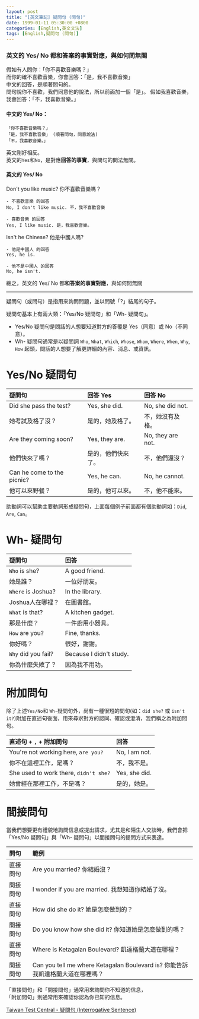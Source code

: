 ```yaml
---
layout: post
title: "[英文筆記] 疑問句 (問句)"
date: 1999-01-11 05:30:00 +0800
categories: [English,英文文法]
tags: [English,疑問句 (問句)]
---
```


### 英文的 Yes/ No 都和答案的事實對應，與如何問無關

假如有人問你：「你不喜歡音樂嗎？」        
而你的確不喜歡音樂，你會回答：「是，我不喜歡音樂」        
中文的回答，是順著問句的。      
問句說你不喜歡，我們同意他的說法，所以前面加一個「是」。
假如我喜歡音樂，我會回答：「不，我喜歡音樂。」

#### 中文的 Yes/ No：

```
「你不喜歡音樂嗎？」
「是，我不喜歡音樂」 (順著問句，同意說法)
「不，我喜歡音樂。」
```

英文剛好相反。        
英文的`Yes`和`No`，是對應**回答的事實**，與問句的問法無關。     

#### 英文的 Yes/ No

Don't you like music? 你不喜歡音樂嗎？

```
- 不喜歡音樂 的回答
No, I don't like music. 不，我不喜歡音樂

- 喜歡音樂 的回答
Yes, I like music. 是，我喜歡音樂。
```

Isn't he Chinese?  他是中國人嗎? 

```
- 他是中國人 的回答
Yes, he is.

- 他不是中國人 的回答
No, he isn't.
```

總之，英文的 Yes/ No 都**和答案的事實對應**，與如何問無關

---

疑問句（或問句）是指用來詢問問題，並以問號「?」結尾的句子。

疑問句基本上有兩大類：「Yes/No 疑問句」和「Wh- 疑問句」。   

- Yes/No 疑問句是問話的人想要知道對方的答覆是 Yes（同意）或 No（不同意）。
- Wh- 疑問句通常是以疑問詞 `Who`, `What`, `Which`, `Whose`, `Whom`, `Where`, `When`, `Why`, `How` 起頭，問話的人想要了解更詳細的內容、消息、或資訊。



# Yes/No 疑問句

| 疑問句                  	| 回答 Yes	    | 回答 No   |
|:------------------------|:-------------|:------------|
| Did she pass the test? | Yes, she did. | No, she did not. |
| 她考試及格了沒？      	| 是的，她及格了。	| 不，她沒有及格。 |
| Are they coming soon? | Yes, they are. | No, they are not. |
| 他們快來了嗎？	        | 是的，他們快來了。	| 不，他們還沒？ |
| Can he come to the picnic? | Yes, he can.| No, he cannot. |
| 他可以來野餐？	    | 是的，他可以來。	| 不，他不能來。    |


助動詞可以幫助主要動詞形成疑問句，上面每個例子前面都有個助動詞如：`Did`, `Are`, `Can`。

# Wh- 疑問句


| 疑問句	              | 回答      |
|:------------------------|:-------------|
| `Who` is she?        | A good friend. |
| 她是誰？	            | 一位好朋友。 |
| `Where` is Joshua?    | In the library. |
| Joshua人在哪裡？	    | 在圖書館。|
| `What` is that?   | A kitchen gadget. |
| 那是什麼？	| 一件廚用小器具。  |
| `How` are you? | Fine, thanks.|
| 你好嗎？	| 很好，謝謝。 |
| `Why` did you fail? | Because I didn't study. |
| 你為什麼失敗了？	| 因為我不用功。    |



# 附加問句

除了上述`Yes/No`和 `Wh-`疑問句外，尚有一種很短的問句(如：`did she?` 或 `isn't it?`)附加在直述句後面，用來尋求對方的認同、確認或澄清，我們稱之為附加問句。


| 直述句 + `,` + 附加問句	              | 回答         |
|:-------------------------------------|:-------------|
| You're not working here, `are you?` | No, I am not. |
| 你不在這裡工作，是嗎？	               | 不，我不是。 |
| She used to work there, `didn't she?`	| Yes, she did. |
| 她曾經在那裡工作，不是嗎？	            | 是的，她是。  |


# 間接問句

當我們想要更有禮貌地詢問信息或提出請求，尤其是和陌生人交談時，我們會把「Yes/No 疑問句」與「Wh- 疑問句」以間接問句的提問方式來表達。


| 問句  | 範例              |
|:-------------------------------------|:-------------|
| 直接問句 | Are you married?  你結婚沒？|
| 間接問句 | I wonder if you are married. 我想知道你結婚了沒。|
| 直接問句 | How did she do it? 她是怎麼做到的？ |
| 間接問句	| Do you know how she did it? 你知道她是怎麼做到的嗎？ |
| 直接問句	| Where is Ketagalan Boulevard? 凱達格蘭大道在哪裡？ |
| 間接問句	| Can you tell me where Ketagalan Boulevard is? 你能告訴我凱達格蘭大道在哪裡嗎？|


「直接問句」和「間接問句」通常用來詢問你不知道的信息，      
「附加問句」則通常用來確認你認為你已知的信息。


[Taiwan Test Central - 疑問句 (Interrogative Sentence)](http://www.taiwantestcentral.com/grammar/Title.aspx?ID=41)